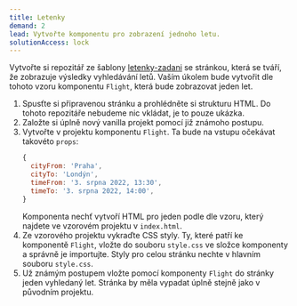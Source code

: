 ```yaml
---
title: Letenky
demand: 2
lead: Vytvořte komponentu pro zobrazení jednoho letu.
solutionAccess: lock
---
```


Vytvořte si repozitář ze šablony [letenky-zadani](https://github.com/Czechitas-podklady-WEB/letenky-zadani) se stránkou, která se tváří, že zobrazuje výsledky vyhledávání letů. Vaším úkolem bude vytvořit dle tohoto vzoru komponentu `Flight`, která bude zobrazovat jeden let.

1. Spusťte si připravenou stránku a prohlédněte si strukturu HTML. Do tohoto repozitáře nebudeme nic vkládat, je to pouze ukázka. 
1. Založte si úplně nový vanilla projekt pomocí již známoho postupu.
1. Vytvořte v projektu komponentu `Flight`. Ta bude na vstupu očekávat takovéto `props`:
   ```js
   {
     cityFrom: 'Praha',
     cityTo: 'Londýn',
     timeFrom: '3. srpna 2022, 13:30',
     timeTo: '3. srpna 2022, 14:00',
   }
   ```
   Komponenta nechť vytvoří HTML pro jeden podle dle vzoru, který najdete ve vzorovém projektu v `index.html`.
1. Ze vzorového projektu vykraďte CSS styly. Ty, které patří ke komponentě `Flight`, vložte do souboru `style.css` ve složce komponenty a správně je importujte. Styly pro celou stránku nechte v hlavním souboru `style.css`.
1. Už známým postupem vložte pomocí komponenty `Flight` do stránky jeden vyhledaný let. Stránka by měla vypadat úplně stejně jako v původním projektu.
